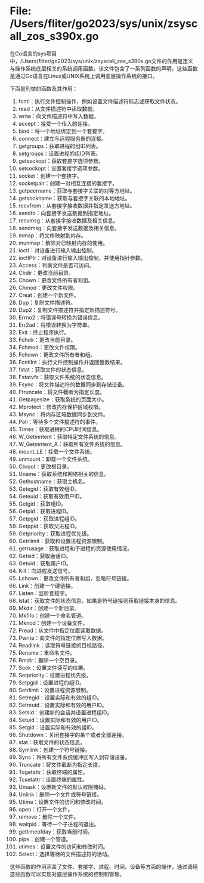 # File: /Users/fliter/go2023/sys/unix/zsyscall_zos_s390x.go

在Go语言的sys项目中，/Users/fliter/go2023/sys/unix/zsyscall_zos_s390x.go文件的作用是定义与操作系统底层相关的系统调用函数。该文件包含了一系列函数的声明，这些函数是通过Go语言在Linux或UNIX系统上调用底层操作系统的接口。

下面是列举的函数及其作用：

1. fcntl：执行文件控制操作，例如设置文件描述符标志或获取文件状态。
2. read：从文件描述符中读取数据。
3. write：向文件描述符中写入数据。
4. accept：接受一个传入的连接。
5. bind：将一个地址绑定到一个套接字。
6. connect：建立与远程服务器的连接。
7. getgroups：获取进程的组ID列表。
8. setgroups：设置进程的组ID列表。
9. getsockopt：获取套接字选项参数。
10. setsockopt：设置套接字选项参数。
11. socket：创建一个套接字。
12. socketpair：创建一对相互连接的套接字。
13. getpeername：获取与套接字关联的对等方地址。
14. getsockname：获取与套接字关联的本地地址。
15. recvfrom：从套接字接收数据并指定发送方地址。
16. sendto：向套接字发送数据到指定地址。
17. recvmsg：从套接字接收数据及相关信息。
18. sendmsg：向套接字发送数据及相关信息。
19. mmap：将文件映射到内存。
20. munmap：解除对已映射内存的使用。
21. ioctl：对设备进行输入输出控制。
22. ioctlPtr：对设备进行输入输出控制，并使用指针参数。
23. Access：判断文件是否可访问。
24. Chdir：更改当前目录。
25. Chown：更改文件所有者和组。
26. Chmod：更改文件权限。
27. Creat：创建一个新文件。
28. Dup：复制文件描述符。
29. Dup2：复制文件描述符并指定新描述符号。
30. Errno2：将错误号转换为错误信息。
31. Err2ad：将错误转换为字符串。
32. Exit：终止程序执行。
33. Fchdir：更改当前目录。
34. Fchmod：更改文件权限。
35. Fchown：更改文件所有者和组。
36. FcntlInt：执行文件控制操作并返回整数结果。
37. fstat：获取文件的状态信息。
38. Fstatvfs：获取文件系统的状态信息。
39. Fsync：将文件描述符的数据同步到存储设备。
40. Ftruncate：将文件截断为指定长度。
41. Getpagesize：获取系统的页面大小。
42. Mprotect：修改内存保护区域权限。
43. Msync：将内存区域数据同步到文件。
44. Poll：等待多个文件描述符的事件。
45. Times：获取进程的CPU时间信息。
46. W_Getmntent：获取特定文件系统的信息。
47. W_Getmntent_A：获取所有文件系统的信息。
48. mount_LE：挂载一个文件系统。
49. unmount：卸载一个文件系统。
50. Chroot：更改根目录。
51. Uname：获取系统和网络相关的信息。
52. Gethostname：获取主机名。
53. Getegid：获取有效组ID。
54. Geteuid：获取有效用户ID。
55. Getgid：获取组ID。
56. Getpid：获取进程ID。
57. Getpgid：获取进程组ID。
58. Getppid：获取父进程ID。
59. Getpriority：获取进程优先级。
60. Getrlimit：获取和设置进程资源限制。
61. getrusage：获取进程和子进程的资源使用情况。
62. Getsid：获取会话ID。
63. Getuid：获取用户ID。
64. Kill：向进程发送信号。
65. Lchown：更改文件所有者和组，忽略符号链接。
66. Link：创建一个硬链接。
67. Listen：监听套接字。
68. lstat：获取文件的状态信息，如果是符号链接则获取链接本身的信息。
69. Mkdir：创建一个新目录。
70. Mkfifo：创建一个命名管道。
71. Mknod：创建一个设备文件。
72. Pread：从文件中指定位置读取数据。
73. Pwrite：向文件的指定位置写入数据。
74. Readlink：读取符号链接的目标路径。
75. Rename：重命名文件。
76. Rmdir：删除一个空目录。
77. Seek：设置文件读写的位置。
78. Setpriority：设置进程优先级。
79. Setpgid：设置进程的组ID。
80. Setrlimit：设置进程资源限制。
81. Setregid：设置实际和有效的组ID。
82. Setreuid：设置实际和有效的用户ID。
83. Setsid：创建新的会话并设置进程组ID。
84. Setuid：设置实际和有效的用户ID。
85. Setgid：设置实际和有效的组ID。
86. Shutdown：关闭套接字的某个或者全部连接。
87. stat：获取文件的状态信息。
88. Symlink：创建一个符号链接。
89. Sync：将所有文件系统缓冲区写入到存储设备。
90. Truncate：将文件截断为指定长度。
91. Tcgetattr：获取终端的属性。
92. Tcsetattr：设置终端的属性。
93. Umask：设置新文件的默认权限掩码。
94. Unlink：删除一个文件或符号链接。
95. Utime：设置文件的访问和修改时间。
96. open：打开一个文件。
97. remove：删除一个文件。
98. waitpid：等待一个子进程的退出。
99. gettimeofday：获取当前时间。
100. pipe：创建一个管道。
101. utimes：设置文件的访问和修改时间。
102. Select：选择等待的文件描述符的活动。

这些函数的作用涵盖了文件、套接字、进程、时间、设备等方面的操作，通过调用这些函数可以实现对底层操作系统的控制和管理。

